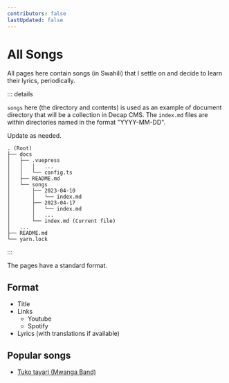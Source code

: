 ```yaml
---
contributors: false
lastUpdated: false
---
```


# All Songs

All pages here contain songs (in Swahili) that I settle on and decide to learn their lyrics, periodically.

::: details

`songs` here (the directory and contents) is used as an example of document directory that will be a collection in Decap CMS. The `index.md` files are within directories named in the format "YYYY-MM-DD".

Update as needed.

```txt:no-line-numbers
. (Root)
├── docs
│   ├── .vuepress
│   │   │   ...
│   │   └── config.ts
│   ├── README.md
│   └── songs
│       ├── 2023-04-10
│       │   └── index.md
│       ├── 2023-04-17
│       │   └── index.md
│       │   ...
│       └── index.md (Current file)
│   ...
├── README.md
└── yarn.lock
```

:::

The pages have a standard format.

## Format

- Title
- Links
  - Youtube
  - Spotify
- Lyrics (with translations if available)

## Popular songs

- [Tuko tayari (Mwanga Band)](/songs/2023-04-10)
